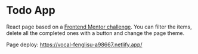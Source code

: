 # Todo App

React page based on a [Frontend Mentor challenge](https://www.frontendmentor.io/challenges/todo-app-Su1_KokOW). You can filter the items, delete all the completed ones with a button and change the page theme.  

Page deploy: https://vocal-fenglisu-a98667.netlify.app/
